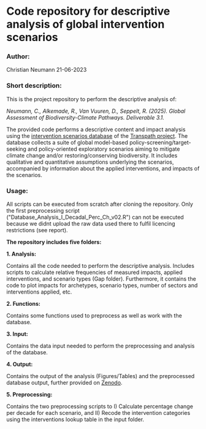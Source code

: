 # Code repository for descriptive analysis of global intervention scenarios

### Author:

Christian Neumann 21-06-2023

### Short description:

This is the project repository to perform the descriptive analysis of:

*Neumann, C., Alkemade, R., Van Vuuren, D., Seppelt, R. (2025). Global Assessment of Biodiversity-Climate Pathways. Deliverable 3.1.*

The provided code performs a descriptive content and impact analysis using the [intervention scenarios database](www.google.de) of the [Transpath project](https://www.transpath.eu/). The database collects a suite of global model-based policy-screening/target-seeking and policy-oriented exploratory scenarios aiming to mitigate climate change and/or restoring/conserving biodiversity. It includes qualitative and quantitative assumptions underlying the scenarios, accompanied by information about the applied interventions, and impacts of the scenarios.

### Usage:

All scripts can be executed from scratch after cloning the repository. Only the first preprocessing script ("Database_Analysis_I_Decadal_Perc_Ch_v02.R") can not be executed because we didnt upload the raw data used there to fulfil licencing restrictions (see report).

**The repository includes five folders:**

**1. Analysis:**

Contains all the code needed to perform the descriptive analysis. Includes scripts to calculate relative frequencies of measured impacts, applied interventions, and scenario types (Gap folder). Furthermore, it contains the code to plot impacts for archetypes, scenario types, number of sectors and interventions applied, etc.

**2. Functions:**

Contains some functions used to preprocess as well as work with the database.

**3. Input:**

Contains the data input needed to perform the preprocessing and analysis of the database.

**4. Output:**

Contains the output of the analysis (Figures/Tables) and the preprocessed database output, further provided on [Zenodo](www.google.de).

**5. Preprocessing:**

Contains the two preprocessing scripts to I) Calculate percentage change per decade for each scenario, and II) Recode the intervention categories using the interventions lookup table in the input folder.
